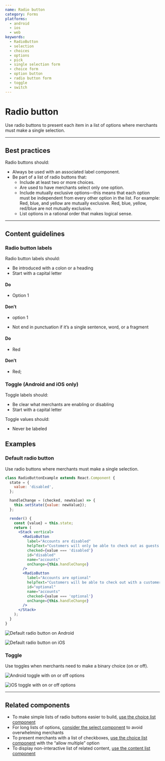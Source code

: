 ```yaml
---
name: Radio button
category: Forms
platforms:
  - android
  - ios
  - web
keywords:
  - RadioButton
  - selection
  - choices
  - options
  - pick
  - single selection form
  - choice form
  - option button
  - radio button form
  - toggle
  - switch
---
```


# Radio button

Use radio buttons to present each item in a list of options where merchants must
make a single selection.

---

## Best practices

Radio buttons should:

- Always be used with an associated label component.
- Be part of a list of radio buttons that:
  - Include at least two or more choices.
  - Are used to have merchants select only one option.
  - Include mutually exclusive options—this means that each option must be
    independent from every other option in the list. For example: Red, blue, and
    yellow are mutually exclusive. Red, blue, yellow, red/blue are not mutually
    exclusive.
  - List options in a rational order that makes logical sense.

---

## Content guidelines

### Radio button labels

Radio button labels should:

- Be introduced with a colon or a heading
- Start with a capital letter

<!-- usagelist -->

#### Do

- Option 1

#### Don’t

- option 1

<!-- end -->

- Not end in punctuation if it’s a single sentence, word, or a fragment

<!-- usagelist -->

#### Do

- Red

#### Don’t

- Red;

<!-- end -->

### Toggle (Android and iOS only)

Toggle labels should:

- Be clear what merchants are enabling or disabling
- Start with a capital letter

Toggle values should:

- Never be labeled

<!-- end -->

## Examples

### Default radio button

Use radio buttons where merchants must make a single selection.

```jsx
class RadioButtonExample extends React.Component {
  state = {
    value: 'disabled',
  };

  handleChange = (checked, newValue) => {
    this.setState({value: newValue});
  };

  render() {
    const {value} = this.state;
    return (
      <Stack vertical>
        <RadioButton
          label="Accounts are disabled"
          helpText="Customers will only be able to check out as guests."
          checked={value === 'disabled'}
          id="disabled"
          name="accounts"
          onChange={this.handleChange}
        />
        <RadioButton
          label="Accounts are optional"
          helpText="Customers will be able to check out with a customer account or as a guest."
          id="optional"
          name="accounts"
          checked={value === 'optional'}
          onChange={this.handleChange}
        />
      </Stack>
    );
  }
}
```

<!-- content-for: android -->

![Default radio button on Android](components/RadioButton/android/default.png)

<!-- /content-for -->

<!-- content-for: ios -->

![Default radio button on iOS](components/RadioButton/ios/default.png)

<!-- /content-for -->

### Toggle

Use toggles when merchants need to make a binary choice (on or off).

<!-- content-for: android -->

![Android toggle with on or off options](components/RadioButton/android/toggle.png)

<!-- /content-for -->

<!-- content-for: ios -->

![iOS toggle with on or off options](components/RadioButton/ios/toggle.png)

<!-- /content-for -->

---

## Related components

- To make simple lists of radio buttons easier to build, [use the choice list component](/components/forms/choice-list)
- For long lists of options, [consider the select component](/components/forms/select) to avoid overwhelming merchants
- To present merchants with a list of checkboxes, [use the choice list component](/components/forms/choice-list) with the “allow multiple” option
- To display non-interactive list of related content, [use the content list component](/components/lists-and-tables/list)
